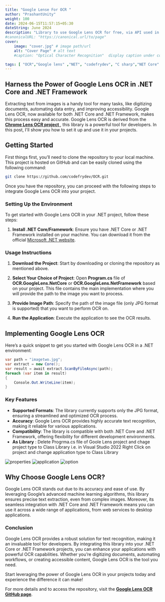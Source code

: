 ```yaml
---
title: "Google Lense For OCR "
author: "PrashantUnity"
weight: 100
date: 2024-06-15T11:57:15+05:30
dateString: June 2024  
description: "Library to use Google Lens OCR for free, via API used in Chromium. This doesn't require running a headless browser. It's set up to work without any options, there's no need to be authorized (no need for Google account!)."
#canonicalURL: "https://canonical.url/to/page"
cover:
    image: "cover.jpg" # image path/url
    alt: "Cover Page" # alt text
    #caption: "Optical Character Recognition"  display caption under cover 

tags: [ "OCR","Google lens" ,"NET", "codefrydev", "C sharp","NET Core" ,".NET Framework" , "Optical Character Recognition"]
---
```


## Harness the Power of Google Lens OCR in .NET Core and .NET Framework

Extracting text from images is a handy tool for many tasks, like digitizing documents, automating data entry, and improving accessibility. Google Lens OCR, now available for both .NET Core and .NET Framework, makes this process easy and accurate. Google Lens OCR is derived from the **[Chrome Lens OCR project ](https://github.com/dimdenGD/chrome-lens-ocr)**, this library is a powerful tool for developers. In this post, I'll show you how to set it up and use it in your projects.

## Getting Started

First things first, you’ll need to clone the repository to your local machine. This project is hosted on GitHub and can be easily cloned using the following command:

```sh {linenos=true}
git clone https://github.com/codefrydev/OCR.git
```

Once you have the repository, you can proceed with the following steps to integrate Google Lens OCR into your project.
### Setting Up the Environment

To get started with Google Lens OCR in your .NET project, follow these steps:

1. **Install .NET Core/Framework**:
   Ensure you have .NET Core or .NET Framework installed on your machine. You can download it from the official [Microsoft .NET website](https://dotnet.microsoft.com/download). 

### Usage Instructions

1. **Download the Project**:
   Start by downloading or cloning the repository as mentioned above.

2. **Select Your Choice of Project**: Open **Program.cs** file of **OCR.GoogleLens.NetCore** or **OCR.GoogleLens.NetFramework** based on  your project. This file contains the main implementation where you will provide the path to the image you want to process.

3. **Provide Image Path**:
   Specify the path of the image file (only JPG format is supported) that you want to perform OCR on.

4. **Run the Application**:
   Execute the application to see the OCR results.

## Implementing Google Lens OCR

Here’s a quick snippet to get you started with Google Lens OCR in a .NET environment:

```cs {linenos=true}
var path = "imagetwo.jpg";  
var extract = new Core();
var result = await extract.ScanByFileAsync(path);
foreach (var item in result)
{
    Console.Out.WriteLine(item);
}
```

### Key Features

- **Supported Formats**: The library currently supports only the JPG format, ensuring a streamlined and optimized OCR process.
- **Accuracy**: Google Lens OCR provides highly accurate text recognition, making it reliable for various applications.
- **Compatibility**: The library is compatible with both .NET Core and .NET Framework, offering flexibility for different development environments.
- **As Library** : Delete Progrma.cs file of Goole Lens project and chage project type to Class Library i.e. in Visual Studio 2022 Right Click on project and change application type to Class Library

![properties](./lensprop.png)
![application](./lenswhere.png)
![option](./lenstype.png)

## Why Choose Google Lens OCR?

Google Lens OCR stands out due to its accuracy and ease of use. By leveraging Google’s advanced machine learning algorithms, this library ensures precise text extraction, even from complex images. Moreover, its seamless integration with .NET Core and .NET Framework means you can use it across a wide range of applications, from web services to desktop applications.


### Conclusion

Google Lens OCR provides a robust solution for text recognition, making it an invaluable tool for developers. By integrating this library into your .NET Core or .NET Framework projects, you can enhance your applications with powerful OCR capabilities. Whether you’re digitizing documents, automating workflows, or creating accessible content, Google Lens OCR is the tool you need.

Start leveraging the power of Google Lens OCR in your projects today and experience the difference it can make!

For more details and to access the repository, visit the **[Google Lens OCR GitHub page](https://github.com/codefrydev/OCR)**.